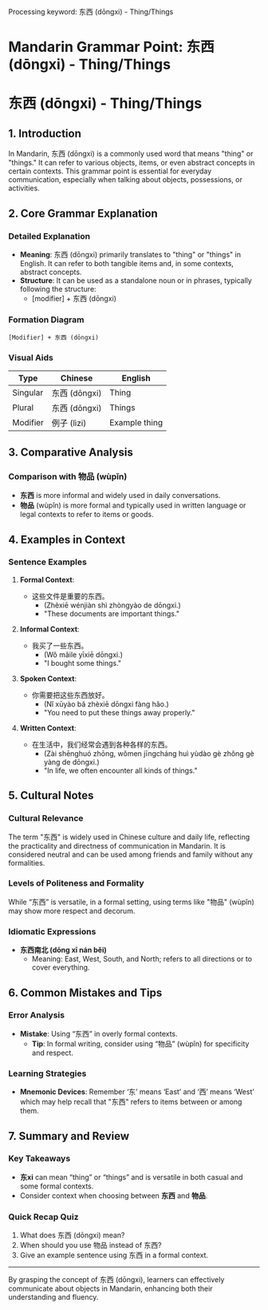 Processing keyword: 东西 (dōngxi) - Thing/Things
# Mandarin Grammar Point: 东西 (dōngxi) - Thing/Things
# 东西 (dōngxi) - Thing/Things
## 1. Introduction
In Mandarin, 东西 (dōngxi) is a commonly used word that means "thing" or "things." It can refer to various objects, items, or even abstract concepts in certain contexts. This grammar point is essential for everyday communication, especially when talking about objects, possessions, or activities.
## 2. Core Grammar Explanation
### Detailed Explanation
- **Meaning**: 东西 (dōngxi) primarily translates to "thing" or "things" in English. It can refer to both tangible items and, in some contexts, abstract concepts.
- **Structure**: It can be used as a standalone noun or in phrases, typically following the structure: 
  - [modifier] + 东西 (dōngxi)
### Formation Diagram
```
[Modifier] + 东西 (dōngxi)
```
### Visual Aids
| Type     | Chinese     | English          |
|----------|-------------|------------------|
| Singular | 东西 (dōngxi) | Thing            |
| Plural   | 东西 (dōngxi) | Things           |
| Modifier | 例子 (lìzi)    | Example thing    |
## 3. Comparative Analysis
### Comparison with 物品 (wùpǐn)
- **东西** is more informal and widely used in daily conversations.
- **物品** (wùpǐn) is more formal and typically used in written language or legal contexts to refer to items or goods.
## 4. Examples in Context
### Sentence Examples
1. **Formal Context**:
   - 这些文件是重要的东西。
     - (Zhèxiē wénjiàn shì zhòngyào de dōngxi.)
     - "These documents are important things."
  
2. **Informal Context**:
   - 我买了一些东西。
     - (Wǒ mǎile yīxiē dōngxi.)
     - "I bought some things."
  
3. **Spoken Context**:
   - 你需要把这些东西放好。
     - (Nǐ xūyào bǎ zhèxiē dōngxi fàng hǎo.)
     - "You need to put these things away properly."
  
4. **Written Context**:
   - 在生活中，我们经常会遇到各种各样的东西。
     - (Zài shēnghuó zhōng, wǒmen jīngcháng huì yùdào gè zhǒng gè yàng de dōngxi.)
     - "In life, we often encounter all kinds of things."
## 5. Cultural Notes
### Cultural Relevance
The term "东西" is widely used in Chinese culture and daily life, reflecting the practicality and directness of communication in Mandarin. It is considered neutral and can be used among friends and family without any formalities. 
### Levels of Politeness and Formality
While “东西” is versatile, in a formal setting, using terms like "物品" (wùpǐn) may show more respect and decorum.
### Idiomatic Expressions
- **东西南北 (dōng xī nán běi)**
  - Meaning: East, West, South, and North; refers to all directions or to cover everything.
## 6. Common Mistakes and Tips
### Error Analysis
- **Mistake**: Using “东西” in overly formal contexts.
  - **Tip**: In formal writing, consider using “物品” (wùpǐn) for specificity and respect.
### Learning Strategies
- **Mnemonic Devices**: Remember ‘东’ means ‘East’ and ‘西’ means ‘West’ which may help recall that "东西" refers to items between or among them.
## 7. Summary and Review
### Key Takeaways
- **东xi** can mean “thing” or “things” and is versatile in both casual and some formal contexts.
- Consider context when choosing between **东西** and **物品**.
### Quick Recap Quiz
1. What does 东西 (dōngxi) mean?
2. When should you use 物品 instead of 东西?
3. Give an example sentence using 东西 in a formal context.
---
By grasping the concept of 东西 (dōngxi), learners can effectively communicate about objects in Mandarin, enhancing both their understanding and fluency.
